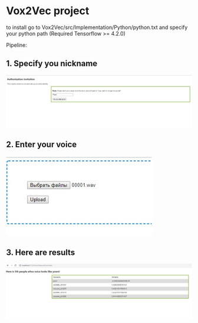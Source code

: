 # Vox2Vec project

to install go to Vox2Vec/src/Implementation/Python/python.txt and specify your python path (Required Tensorflow >= 4.2.0)

Pipeline:

## 1. Specify you nickname
![GitHub Logo](/Readme/Authorization.jpg)

## 2. Enter your voice
![GitHub Logo](/Readme/Drag.jpg)

## 3. Here are results
![nickname](/Readme/NearestUsersTable.jpg)
